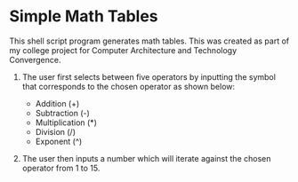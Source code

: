 # Simple Math Tables

This shell script program generates math tables. This was created as part of my college project for Computer Architecture and Technology Convergence.

1. The user first selects between five operators by inputting the symbol that corresponds to the chosen operator as shown below:

    * Addition (+)
    * Subtraction (-)
    * Multiplication (*)
    * Division (/)
    * Exponent (^)


2. The user then inputs a number which will iterate against the chosen operator from 1 to 15.
